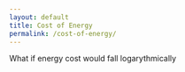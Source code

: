 ```yaml
---
layout: default
title: Cost of Energy
permalink: /cost-of-energy/
---
```


What if energy cost would fall logarythmically
